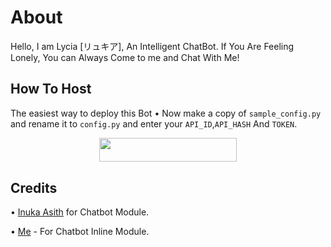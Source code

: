 # About
Hello, I am Lycia [リュキア], An Intelligent ChatBot. If You Are Feeling Lonely, You can Always Come to me and Chat With Me!
## How To Host
The easiest way to deploy this Bot
• Now make a copy of ```sample_config.py``` and rename it to ```config.py``` and enter your ```API_ID```,```API_HASH``` And ```TOKEN```.
<p align="center"><a href="https://heroku.com/deploy?template=https://github.com/Red-Aura/Lyciachatbot"> <img src="https://img.shields.io/badge/Deploy%20To%20Heroku-black?style=for-the-badge&logo=heroku" width="220" height="38.45"/></a></p>
 
## Credits
• [Inuka Asith](https://github.com/InukaAsith) for Chatbot Module.

• [Me](https://github.com/Red-Aura) - For Chatbot Inline Module.

